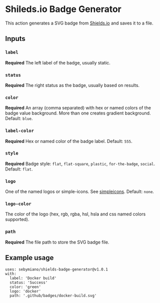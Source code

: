 # Shileds.io Badge Generator
This action generates a SVG badge from [Shields.io](https://shields.io/) and saves it to a file.

## Inputs

### `label`

**Required** The left label of the badge, usually static.

### `status`

**Required** The right status as the badge, usually based on results.

### `color`

**Required** An array (comma separated) with hex or named colors of the badge value background. More than one creates gradient background. Default: `blue`.

### `label-color`

**Required** Hex or named color of the badge label. Default: `555`.

### `style`

**Required** Badge style: `flat`, `flat-square`, `plastic`, `for-the-badge`, `social`. Default: `flat`.

### `logo`

One of the named logos or simple-icons. See [simpleicons](https://simpleicons.org/). Default: `none`.

### `logo-color`

The color of the logo (hex, rgb, rgba, hsl, hsla and css named colors supported).

### `path`

**Required** The file path to store the SVG badge file.

## Example usage

```
uses: sebymiano/shields-badge-generator@v1.0.1
with:
  label: 'Docker build'
  status: 'Success'
  color: 'green'
  logo: 'docker'
  path: '.github/badges/docker-build.svg'
```
